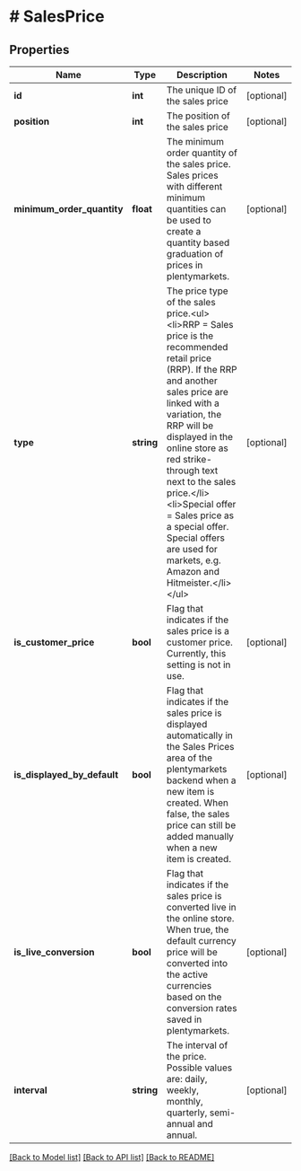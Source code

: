 # # SalesPrice

## Properties

Name | Type | Description | Notes
------------ | ------------- | ------------- | -------------
**id** | **int** | The unique ID of the sales price | [optional]
**position** | **int** | The position of the sales price | [optional]
**minimum_order_quantity** | **float** | The minimum order quantity of the sales price. Sales prices with different minimum quantities can be used to create a quantity based graduation of prices in plentymarkets. | [optional]
**type** | **string** | The price type of the sales price.&lt;ul&gt;&lt;li&gt;RRP &#x3D; Sales price is the recommended retail price (RRP). If the RRP and another sales price are linked with a variation, the RRP will be displayed in the online store as red strike-through text next to the sales price.&lt;/li&gt;&lt;li&gt;Special offer &#x3D; Sales price as a special offer. Special offers are used for markets, e.g. Amazon and Hitmeister.&lt;/li&gt;&lt;/ul&gt; | [optional]
**is_customer_price** | **bool** | Flag that indicates if the sales price is a customer price. Currently, this setting is not in use. | [optional]
**is_displayed_by_default** | **bool** | Flag that indicates if the sales price is displayed automatically in the Sales Prices area of the plentymarkets backend when a new item is created. When false, the sales price can still be added manually when a new item is created. | [optional]
**is_live_conversion** | **bool** | Flag that indicates if the sales price is converted live in the online store. When true, the default currency price will be converted into the active currencies based on the conversion rates saved in plentymarkets. | [optional]
**interval** | **string** | The interval of the price. Possible values are: daily, weekly, monthly, quarterly, semi-annual and annual. | [optional]

[[Back to Model list]](../../README.md#models) [[Back to API list]](../../README.md#endpoints) [[Back to README]](../../README.md)
